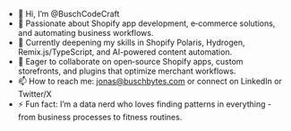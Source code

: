 - 👋 Hi, I’m @BuschCodeCraft  
- 👀 Passionate about Shopify app development, e‑commerce solutions, and automating business workflows.  
- 🌱 Currently deepening my skills in Shopify Polaris, Hydrogen, Remix.js/TypeScript, and AI-powered content automation.  
- 💞️ Eager to collaborate on open‑source Shopify apps, custom storefronts, and plugins that optimize merchant workflows.  
- 📫 How to reach me: jonas@buschbytes.com or connect on LinkedIn or Twitter/X
- ⚡ Fun fact: I’m a data nerd who loves finding patterns in everything - from business processes to fitness routines.

<!---
BuschCodeCraft/BuschCodeCraft is a ✨ special ✨ repository because its `README.md` (this file) appears on your GitHub profile.
You can click the Preview link to take a look at your changes.
--->
